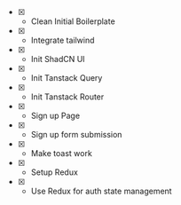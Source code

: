- [x] - Clean Initial Boilerplate
- [x] - Integrate tailwind
- [x] - Init ShadCN UI
- [x] - Init Tanstack Query
- [x] - Init Tanstack Router
- [x] - Sign up Page
- [x] - Sign up form submission
- [x] - Make toast work
- [x] - Setup Redux
- [x] - Use Redux for auth state management
